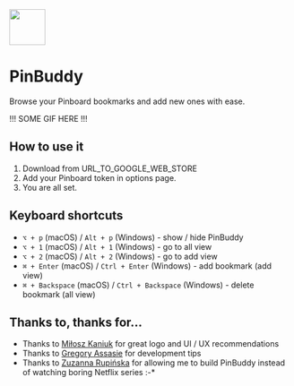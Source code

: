 <img width="64" height="64" src="dist/icons/icon-128.png">

# PinBuddy

Browse your Pinboard bookmarks and add new ones with ease.

!!! SOME GIF HERE !!!

## How to use it

1. Download from URL_TO_GOOGLE_WEB_STORE
2. Add your Pinboard token in options page.
3. You are all set.

## Keyboard shortcuts

- `⌥ + p` (macOS) / `Alt + p` (Windows) - show / hide PinBuddy
- `⌥ + 1` (macOS) / `Alt + 1` (Windows) - go to all view
- `⌥ + 2` (macOS) / `Alt + 2` (Windows) - go to add view
- `⌘ + Enter` (macOS) / `Ctrl + Enter` (Windows) - add bookmark (add view)
- `⌘ + Backspace` (macOS) / `Ctrl + Backspace` (Windows) - delete bookmark (all view)

## Thanks to, thanks for…

- Thanks to [Miłosz Kaniuk](https://www.behance.net/miloszkanibf79) for great logo and UI / UX recommendations
- Thanks to [Gregory Assasie](https://twitter.com/gregory_jarvez) for development tips
- Thanks to [Zuzanna Rupińska](https://www.instagram.com/zuzanna.rupinska/) for allowing me to build PinBuddy instead of watching boring Netflix series :-*
